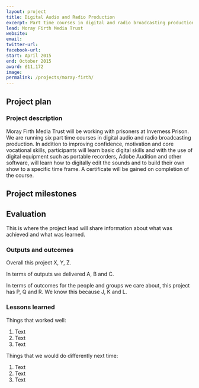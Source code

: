 ```yaml
---
layout: project
title: Digital Audio and Radio Production
excerpt: Part time courses in digital and radio broadcasting production
lead: Moray Firth Media Trust
website: 
email: 
twitter-url:
facebook-url: 
start: April 2015
end: October 2015
award: £11,172
image:
permalink: /projects/moray-firth/ 
---
```


## Project plan

### Project description

Moray Firth Media Trust will be working with prisoners at Inverness Prison. We are running six part time courses in digital audio and radio broadcasting production. In addition to improving confidence, motivation and core vocational skills, participants will learn basic digital skills and with the use of digital equipment such as portable recorders, Adobe Audition and other software, will learn how to digitally edit the sounds and to build their own show to a specific time frame. A certificate will be gained on completion of the course.


## Project milestones



## Evaluation

This is where the project lead will share information about what was achieved and what was learned.

### Outputs and outcomes

Overall this project X, Y, Z.

In terms of outputs we delivered A, B and C.

In terms of outcomes for the people and groups we care about, this project has P, Q and R. We know this because J, K and L.

### Lessons learned

Things that worked well:

1. Text
2. Text
3. Text

Things that we would do differently next time:

1. Text
2. Text
3. Text
